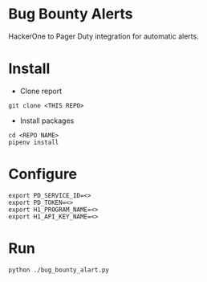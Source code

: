 # Bug Bounty Alerts
HackerOne to Pager Duty integration for automatic alerts.

# Install
* Clone report
```
git clone <THIS REPO>
```
* Install packages
```
cd <REPO NAME>
pipenv install
```
# Configure
```
export PD_SERVICE_ID=<>
export PD_TOKEN=<>
export H1_PROGRAM_NAME=<>
export H1_API_KEY_NAME=<>
```
# Run
```
python ./bug_bounty_alart.py
```
